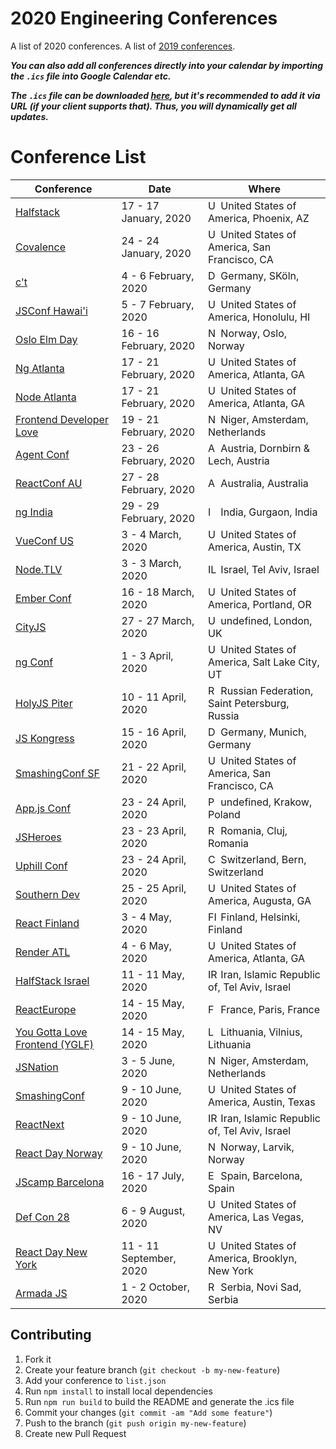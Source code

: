# 2020 Engineering Conferences
A list of 2020 conferences.
A list of [2019 conferences](https://github.com/ryanburgess/2019-conferences).

_**You can also add all conferences directly into your calendar by importing the `.ics` file into Google Calendar etc.**_

_**The `.ics` file can be downloaded [here](https://rawgit.com/ryanburgess/2019-conferences/master/2019-conferences.ics), but it's recommended to add it via URL (if your client supports that). Thus, you will dynamically get all updates.**_

# Conference List

| Conference | Date | Where |
|------------|------|-------|
| [Halfstack](https://halfstackconf.com/phoenix/) | 17 - 17 January, 2020 | <img src="https://cdnjs.cloudflare.com/ajax/libs/flag-icon-css/3.2.1/flags/4x3/us.svg" height="16" alt="US" /> United States of America, Phoenix, AZ |
| [Covalence](http://www.covalenceconf.com/) | 24 - 24 January, 2020 | <img src="https://cdnjs.cloudflare.com/ajax/libs/flag-icon-css/3.2.1/flags/4x3/us.svg" height="16" alt="US" /> United States of America, San Francisco, CA |
| [c't <webdev>](https://ctwebdev.de/) | 4 - 6 February, 2020 | <img src="https://cdnjs.cloudflare.com/ajax/libs/flag-icon-css/3.2.1/flags/4x3/de.svg" height="16" alt="DE" /> Germany, SKöln, Germany |
| [JSConf Hawai'i](https://www.jsconfhi.com/) | 5 - 7 February, 2020 | <img src="https://cdnjs.cloudflare.com/ajax/libs/flag-icon-css/3.2.1/flags/4x3/us.svg" height="16" alt="US" /> United States of America, Honolulu, HI |
| [Oslo Elm Day](https://osloelmday.no/) | 16 - 16 February, 2020 | <img src="https://cdnjs.cloudflare.com/ajax/libs/flag-icon-css/3.2.1/flags/4x3/no.svg" height="16" alt="NO" /> Norway, Oslo, Norway |
| [Ng Atlanta](https://ng-atl.org/) | 17 - 21 February, 2020 | <img src="https://cdnjs.cloudflare.com/ajax/libs/flag-icon-css/3.2.1/flags/4x3/us.svg" height="16" alt="US" /> United States of America, Atlanta, GA |
| [Node Atlanta](https://node-atl.org/) | 17 - 21 February, 2020 | <img src="https://cdnjs.cloudflare.com/ajax/libs/flag-icon-css/3.2.1/flags/4x3/us.svg" height="16" alt="US" /> United States of America, Atlanta, GA |
| [Frontend Developer Love](http://www.frontenddeveloperlove.com/) | 19 - 21 February, 2020 | <img src="https://cdnjs.cloudflare.com/ajax/libs/flag-icon-css/3.2.1/flags/4x3/ne.svg" height="16" alt="NE" /> Niger, Amsterdam, Netherlands |
| [Agent Conf](https://www.agent.sh/) | 23 - 26 February, 2020 | <img src="https://cdnjs.cloudflare.com/ajax/libs/flag-icon-css/3.2.1/flags/4x3/at.svg" height="16" alt="AT" /> Austria, Dornbirn & Lech, Austria |
| [ReactConf AU](https://reactconfau.com/) | 27 - 28 February, 2020 | <img src="https://cdnjs.cloudflare.com/ajax/libs/flag-icon-css/3.2.1/flags/4x3/au.svg" height="16" alt="AU" /> Australia, Australia |
| [ng India](https://www.ng-ind.com/) | 29 - 29 February, 2020 | <img src="https://cdnjs.cloudflare.com/ajax/libs/flag-icon-css/3.2.1/flags/4x3/in.svg" height="16" alt="IN" /> India, Gurgaon, India |
| [VueConf US](http://vueconf.us/) | 3 - 4 March, 2020 | <img src="https://cdnjs.cloudflare.com/ajax/libs/flag-icon-css/3.2.1/flags/4x3/us.svg" height="16" alt="US" /> United States of America, Austin, TX |
| [Node.TLV](https://www.nodetlv.com/) | 3 - 3 March, 2020 | <img src="https://cdnjs.cloudflare.com/ajax/libs/flag-icon-css/3.2.1/flags/4x3/il.svg" height="16" alt="IL" /> Israel, Tel Aviv, Israel |
| [Ember Conf](https://www.nodetlv.com/) | 16 - 18 March, 2020 | <img src="https://cdnjs.cloudflare.com/ajax/libs/flag-icon-css/3.2.1/flags/4x3/us.svg" height="16" alt="US" /> United States of America, Portland, OR |
| [CityJS](https://cityjsconf.org/) | 27 - 27 March, 2020 | <img src="https://cdnjs.cloudflare.com/ajax/libs/flag-icon-css/3.2.1/flags/4x3/uk.svg" height="16" alt="UK" /> undefined, London, UK |
| [ng Conf](https://www.ng-conf.org/) | 1 - 3 April, 2020 | <img src="https://cdnjs.cloudflare.com/ajax/libs/flag-icon-css/3.2.1/flags/4x3/us.svg" height="16" alt="US" /> United States of America, Salt Lake City, UT |
| [HolyJS Piter](https://holyjs-piter.ru/) | 10 - 11 April, 2020 | <img src="https://cdnjs.cloudflare.com/ajax/libs/flag-icon-css/3.2.1/flags/4x3/ru.svg" height="16" alt="RU" /> Russian Federation, Saint Petersburg, Russia |
| [JS Kongress](https://js-kongress.com/) | 15 - 16 April, 2020 | <img src="https://cdnjs.cloudflare.com/ajax/libs/flag-icon-css/3.2.1/flags/4x3/de.svg" height="16" alt="DE" /> Germany, Munich, Germany |
| [SmashingConf SF](https://smashingconf.com/sf-2020/) | 21 - 22 April, 2020 | <img src="https://cdnjs.cloudflare.com/ajax/libs/flag-icon-css/3.2.1/flags/4x3/us.svg" height="16" alt="US" /> United States of America, San Francisco, CA |
| [App.js Conf](https://js-kongress.com/) | 23 - 24 April, 2020 | <img src="https://cdnjs.cloudflare.com/ajax/libs/flag-icon-css/3.2.1/flags/4x3/po.svg" height="16" alt="PO" /> undefined, Krakow, Poland |
| [JSHeroes](https://jsheroes.io/) | 23 - 23 April, 2020 | <img src="https://cdnjs.cloudflare.com/ajax/libs/flag-icon-css/3.2.1/flags/4x3/ro.svg" height="16" alt="RO" /> Romania, Cluj, Romania |
| [Uphill Conf](https://uphillconf.com/) | 23 - 24 April, 2020 | <img src="https://cdnjs.cloudflare.com/ajax/libs/flag-icon-css/3.2.1/flags/4x3/ch.svg" height="16" alt="CH" /> Switzerland, Bern, Switzerland |
| [Southern Dev](https://southerndev.co/) | 25 - 25 April, 2020 | <img src="https://cdnjs.cloudflare.com/ajax/libs/flag-icon-css/3.2.1/flags/4x3/us.svg" height="16" alt="US" /> United States of America, Augusta, GA |
| [React Finland](https://react-finland.fi/) | 3 - 4 May, 2020 | <img src="https://cdnjs.cloudflare.com/ajax/libs/flag-icon-css/3.2.1/flags/4x3/fi.svg" height="16" alt="FI" /> Finland, Helsinki, Finland |
| [Render ATL](https://www.renderatl.com/) | 4 - 6 May, 2020 | <img src="https://cdnjs.cloudflare.com/ajax/libs/flag-icon-css/3.2.1/flags/4x3/us.svg" height="16" alt="US" /> United States of America, Atlanta, GA |
| [HalfStack Israel](https://halfstackconf.com/telaviv) | 11 - 11 May, 2020 | <img src="https://cdnjs.cloudflare.com/ajax/libs/flag-icon-css/3.2.1/flags/4x3/ir.svg" height="16" alt="IR" /> Iran, Islamic Republic of, Tel Aviv, Israel |
| [ReactEurope](https://www.react-europe.org/) | 14 - 15 May, 2020 | <img src="https://cdnjs.cloudflare.com/ajax/libs/flag-icon-css/3.2.1/flags/4x3/fr.svg" height="16" alt="FR" /> France, Paris, France |
| [You Gotta Love Frontend (YGLF)](https://lithuania.yglfconf.com/) | 14 - 15 May, 2020 | <img src="https://cdnjs.cloudflare.com/ajax/libs/flag-icon-css/3.2.1/flags/4x3/lt.svg" height="16" alt="LT" /> Lithuania, Vilnius, Lithuania |
| [JSNation](http://jsnation.com/) | 3 - 5 June, 2020 | <img src="https://cdnjs.cloudflare.com/ajax/libs/flag-icon-css/3.2.1/flags/4x3/ne.svg" height="16" alt="NE" /> Niger, Amsterdam, Netherlands |
| [SmashingConf](https://smashingconf.com/austin-2020) | 9 - 10 June, 2020 | <img src="https://cdnjs.cloudflare.com/ajax/libs/flag-icon-css/3.2.1/flags/4x3/us.svg" height="16" alt="US" /> United States of America, Austin, Texas |
| [ReactNext](https://react-next.com/) | 9 - 10 June, 2020 | <img src="https://cdnjs.cloudflare.com/ajax/libs/flag-icon-css/3.2.1/flags/4x3/ir.svg" height="16" alt="IR" /> Iran, Islamic Republic of, Tel Aviv, Israel |
| [React Day Norway](https://reactnorway.com/) | 9 - 10 June, 2020 | <img src="https://cdnjs.cloudflare.com/ajax/libs/flag-icon-css/3.2.1/flags/4x3/no.svg" height="16" alt="NO" /> Norway, Larvik, Norway |
| [JScamp Barcelona](https://jscamp.tech/) | 16 - 17 July, 2020 | <img src="https://cdnjs.cloudflare.com/ajax/libs/flag-icon-css/3.2.1/flags/4x3/es.svg" height="16" alt="ES" /> Spain, Barcelona, Spain |
| [Def Con 28](https://defcon.org/) | 6 - 9 August, 2020 | <img src="https://cdnjs.cloudflare.com/ajax/libs/flag-icon-css/3.2.1/flags/4x3/us.svg" height="16" alt="US" /> United States of America, Las Vegas, NV |
| [React Day New York](https://reactnewyork.com/) | 11 - 11 September, 2020 | <img src="https://cdnjs.cloudflare.com/ajax/libs/flag-icon-css/3.2.1/flags/4x3/us.svg" height="16" alt="US" /> United States of America, Brooklyn, New York |
| [Armada JS](https://reactnewyork.com/) | 1 - 2 October, 2020 | <img src="https://cdnjs.cloudflare.com/ajax/libs/flag-icon-css/3.2.1/flags/4x3/rs.svg" height="16" alt="RS" /> Serbia, Novi Sad, Serbia |

## Contributing
1. Fork it
2. Create your feature branch (`git checkout -b my-new-feature`)
3. Add your conference to `list.json`
4. Run `npm install` to install local dependencies
5. Run `npm run build` to build the README and generate the .ics file
6. Commit your changes (`git commit -am "Add some feature"`)
7. Push to the branch (`git push origin my-new-feature`)
8. Create new Pull Request
